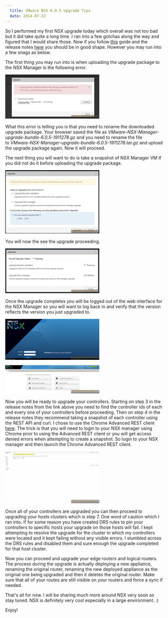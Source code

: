 ```yaml
---
  title: VMware NSX 6.0.5 Upgrade Tips
  date: 2014-07-22
---
```


So I performed my first NSX upgrade today which overall was not too bad
but it did take quite a long time. I ran into a few gotchas along the
way and figured that I would share those. Now if you follow
[this](http://pubs.vmware.com/NSX-6/topic/com.vmware.ICbase/PDF/nsx_6_install.pdf "http\://pubs.vmware.com/NSX-6/topic/com.vmware.ICbase/PDF/nsx_6_install.pdf")
guide and the release notes
[here](https://www.vmware.com/support/nsx/doc/releasenotes_nsx_vsphere_605.html "https\://www.vmware.com/support/nsx/doc/releasenotes_nsx_vsphere_605.html") you
should be in good shape. However you may run into a few snags as below.

The first thing you may run into is when uploading the upgrade package
to the NSX Manager is the following error.

![2014-07-16 14_18_42](../../assets/2014-07-16-14_18_42-300x140.png)

What this error is telling you is that you need to rename the downloaded
upgrade package. Your browser saved the file
as _VMware-NSX-Manager-upgrade-bundle-6.0.5-1911278.gz_ and you need to
rename the file
to _VMware-NSX-Manager-upgrade-bundle-6.0.5-1911278.tar.gz_ and upload
the upgrade package again. Now it will proceed.

The next thing you will want to do is take a snapshot of NSX Manager VM
if you did not do it before uploading the upgrade package.

![2014-07-16 14_40_46](../../assets/2014-07-16-14_40_46-300x201.png)

You will now the see the upgrade proceeding.

![2014-07-16 14_41_19](../../assets/2014-07-16-14_41_19-300x142.png)

Once the upgrade completes you will be logged out of the web interface
for the NSX Manager so you will want to log back in and verify that the
version reflects the version you just upgraded to.

![2014-07-16 14_44_58](../../assets/2014-07-16-14_44_58-300x130.png)

![2014-07-16 14_45_50](../../assets/2014-07-16-14_45_50-300x90.png)

Now you will be ready to upgrade your controllers. Starting on step 3 in
the release notes from the link above you need to find the controller
ids of each and every one of your controllers before proceeding. Then on
step 4 in the release notes they recommend taking a snapshot of each
controller using the REST API and curl. I chose to use the Chrome
Advanced REST client
[here](https://chrome.google.com/webstore/detail/advanced-rest-client/hgmloofddffdnphfgcellkdfbfbjeloo?hl=en-US "https\://chrome.google.com/webstore/detail/advanced-rest-client/hgmloofddffdnphfgcellkdfbfbjeloo?hl=en-US").
The trick is that you will need to login to your NSX manager using
Chrome prior to using the Advanced REST client or you will get access
denied errors when attempting to create a snapshot. So login to your NSX
manager and then launch the Chrome Advanced REST client.

![2014-07-18_14-49-20](../../assets/2014-07-18_14-49-20-300x165.png)

Once all of your controllers are upgraded you can then proceed to
upgrading your hosts clusters which is step 7. One word of caution which
I ran into. If for some reason you have created DRS rules to pin your
controllers to specific hosts your upgrade on those hosts will fail. I
kept attempting to resolve the upgrade for the cluster in which my
controllers were located and it kept failing without any visible errors.
I stumbled across the DRS rules and disabled them and sure enough the
upgrade completed for that host cluster.

Now you can proceed and upgrade your edge routers and logical routers.
The process during the upgrade is actually deploying a new appliance,
renaming the original router, renaming the new deployed appliance as the
original one being upgraded and then it deletes the original router.
Make sure that all of your routes are still visible on your routers and
force a sync if needed.

That's all for now. I will be sharing much more around NSX very soon so
stay tuned. NSX is definitely very cool especially in a large
environment. :)

Enjoy!
